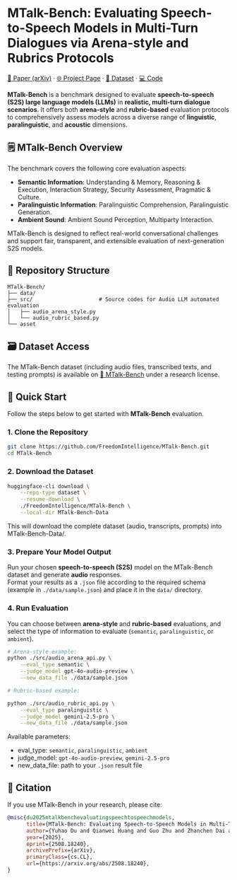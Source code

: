 # MTalk-Bench: Evaluating Speech-to-Speech Models in Multi-Turn Dialogues via Arena-style and Rubrics Protocols
[📄 Paper (arXiv)](https://arxiv.org/abs/2508.18240) ·
[🌐 Project Page](https://freedomintelligence.github.io/MTalk-Bench/) ·
[🤗 Dataset](https://huggingface.co/datasets/FreedomIntelligence/MTalk-Bench) ·
[💻 Code](https://github.com/FreedomIntelligence/MTalk-Bench)

**MTalk-Bench** is a benchmark designed to evaluate **speech-to-speech (S2S) large language models (LLMs)** in **realistic, multi-turn dialogue scenarios**. It offers both **arena-style** and **rubric-based** evaluation protocols to comprehensively assess models across a diverse range of **linguistic**, **paralinguistic**, and **acoustic** dimensions.

## 🗒 MTalk-Bench Overview

The benchmark covers the following core evaluation aspects:
- **Semantic Information**: Understanding & Memory, Reasoning & Execution, Interaction Strategy, Security Assessment, Pragmatic & Culture.
- **Paralinguistic Information**: Paralinguistic Comprehension, Paralinguistic Generation.
- **Ambient Sound**: Ambient Sound Perception, Multiparty Interaction.

MTalk-Bench is designed to reflect real-world conversational challenges and support fair, transparent, and extensible evaluation of next-generation S2S models.


## 📁 Repository Structure
```text
MTalk-Bench/
├── data/
├── src/                     # Source codes for Audio LLM automated evaluation
│   ├── audio_arena_style.py
│   └── audio_rubric_based.py
└── asset
```

## 🗃️ Dataset Access

The MTalk-Bench dataset (including audio files, transcribed texts, and testing prompts) is available on [🤗 MTalk-Bench](https://huggingface.co/datasets/FreedomIntelligence/MTalk-Bench) under a research license.


## 🚀 Quick Start

Follow the steps below to get started with **MTalk-Bench** evaluation.


### 1. Clone the Repository
```bash
git clone https://github.com/FreedomIntelligence/MTalk-Bench.git
cd MTalk-Bench
```

### 2. Download the Dataset
```bash
huggingface-cli download \
    --repo-type dataset \
    --resume-download \
    ./FreedomIntelligence/MTalk-Bench \
    --local-dir MTalk-Bench-Data
```
This will download the complete dataset (audio, transcripts, prompts) into MTalk-Bench-Data/.


### 3. Prepare Your Model Output
Run your chosen **speech-to-speech (S2S)** model on the MTalk-Bench dataset and generate **audio** responses.  
Format your results as a `.json` file according to the required schema (example in `./data/sample.json`) and place it in the `data/` directory.

### 4. Run Evaluation
You can choose between **arena-style** and **rubric-based** evaluations, and select the type of information to evaluate (`semantic`, `paralinguistic`, or `ambient`).
```bash
# Arena-style example:
python ./src/audio_arena_api.py \
    --eval_type semantic \
    --judge_model gpt-4o-audio-preview \
    --new_data_file ./data/sample.json

# Rubric-based example:

python ./src/audio_rubric_api.py \
    --eval_type paralinguistic \
    --judge_model gemini-2.5-pro \
    --new_data_file ./data/sample.json
```
Available parameters:
- eval_type: `semantic`, `paralinguistic`, `ambient`
- judge_model: `gpt-4o-audio-preview`, `gemini-2.5-pro`
- new_data_file: path to your `.json` result file



## 📄 Citation
If you use MTalk-Bench in your research, please cite:

```bibtex
@misc{du2025mtalkbenchevaluatingspeechtospeechmodels,
      title={MTalk-Bench: Evaluating Speech-to-Speech Models in Multi-Turn Dialogues via Arena-style and Rubrics Protocols}, 
      author={Yuhao Du and Qianwei Huang and Guo Zhu and Zhanchen Dai and Shunian Chen and Qiming Zhu and Yuhao Zhang and Li Zhou and Benyou Wang},
      year={2025},
      eprint={2508.18240},
      archivePrefix={arXiv},
      primaryClass={cs.CL},
      url={https://arxiv.org/abs/2508.18240}, 
}
```
